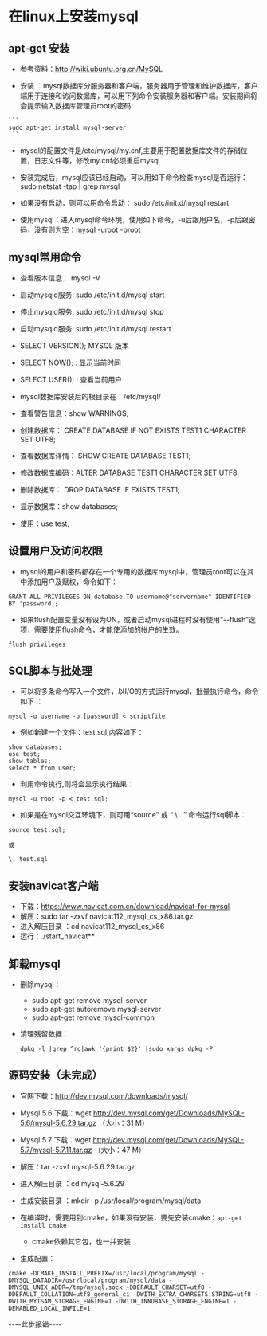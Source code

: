 # 在linux上安装mysql


## apt-get 安装

   - 参考资料：http://wiki.ubuntu.org.cn/MySQL

   - 安装 ：mysql数据库分服务器和客户端，服务器用于管理和维护数据库，客户端用于连接和访问数据库，可以用下列命令安装服务器和客户端。安装期间将会提示输入数据库管理员root的密码:
    
    ```
    sudo apt-get install mysql-server
    ```
   - mysql的配置文件是/etc/mysql/my.cnf,主要用于配置数据库文件的存储位置，日志文件等，修改my.cnf必须重启mysql

   - 安装完成后，mysql应该已经启动，可以用如下命令检查mysql是否运行：sudo netstat -tap | grep mysql

   - 如果没有启动，则可以用命令启动： sudo /etc/init.d/mysql restart

   - 使用mysql：进入mysql命令环境，使用如下命令，-u后跟用户名，-p后跟密码，没有则为空：mysql -uroot -proot

## mysql常用命令

   - 查看版本信息： mysql -V
   - 启动mysqld服务: sudo /etc/init.d/mysql start
   - 停止mysqld服务: sudo /etc/init.d/mysql stop
   - 启动mysqld服务: sudo /etc/init.d/mysql restart
   - SELECT VERSION(); MYSQL 版本
   - SELECT NOW(); : 显示当前时间
   - SELECT USER(); : 查看当前用户

   - mysql数据库安装后的根目录在：/etc/mysql/

   - 查看警告信息：show WARNINGS;
   - 创建数据库： CREATE DATABASE IF NOT EXISTS TEST1 CHARACTER SET UTF8;
   - 查看数据库详情： SHOW CREATE DATABASE TEST1;
   - 修改数据库编码：ALTER DATABASE TEST1 CHARACTER SET UTF8;
   - 删除数据库： DROP DATABASE IF EXISTS TEST1;
   - 显示数据库：show databases;
   - 使用：use test;

## 设置用户及访问权限

- mysql的用户和密码都存在一个专用的数据库mysql中，管理员root可以在其中添加用户及赋权，命令如下：

```
GRANT ALL PRIVILEGES ON database TO username@"servername" IDENTIFIED  BY 'password';
```

- 如果flush配置变量没有设为ON，或者启动mysql进程时没有使用“--flush”选项，需要使用flush命令，才能使添加的帐户的生效。

```
flush privileges
```

## SQL脚本与批处理
- 可以将多条命令写入一个文件，以I/O的方式运行mysql，批量执行命令，命令如下 ：

```
mysql -u username -p [password] < scriptfile
```

- 例如新建一个文件：test.sql,内容如下：

```
show databases;
use test;
show tables;
select * from user;
```

- 利用命令执行,则将会显示执行结果：

```
mysql -u root -p < test.sql;
```

- 如果是在mysql交互环境下，则可用“source” 或 “ \ . ” 命令运行sql脚本：

```
source test.sql;

或

\. test.sql
```

## 安装navicat客户端

   - 下载：https://www.navicat.com.cn/download/navicat-for-mysql
   - 解压：sudo tar -zxvf navicat112_mysql_cs_x86.tar.gz
   - 进入解压目录 ：cd navicat112_mysql_cs_x86
   - 运行：./start_navicat**

## 卸载mysql

- 删除mysql：

    - sudo apt-get remove mysql-server
    - sudo apt-get autoremove mysql-server
    - sudo apt-get remove mysql-common

- 清理残留数据：
    
    ```
    dpkg -l |grep ^rc|awk '{print $2}' |sudo xargs dpkg -P
    ```

## 源码安装（未完成）

   - 官网下载：http://dev.mysql.com/downloads/mysql/
   - Mysql 5.6 下载：wget http://dev.mysql.com/get/Downloads/MySQL-5.6/mysql-5.6.29.tar.gz （大小：31 M）

   - Mysql 5.7 下载：wget http://dev.mysql.com/get/Downloads/MySQL-5.7/mysql-5.7.11.tar.gz （大小：47 M）

   - 解压：tar -zxvf mysql-5.6.29.tar.gz
   - 进入解压目录 ：cd mysql-5.6.29
   - 生成安装目录 ：mkdir -p /usr/local/program/mysql/data
   - 在编译时，需要用到cmake，如果没有安装，要先安装cmake：`apt-get install cmake`
       - cmake依赖其它包，也一并安装

   - 生成配置：

 ```
 cmake -DCMAKE_INSTALL_PREFIX=/usr/local/program/mysql -DMYSQL_DATADIR=/usr/local/program/mysql/data -DMYSQL_UNIX_ADDR=/tmp/mysql.sock -DDEFAULT_CHARSET=utf8 -DDEFAULT_COLLATION=utf8_general_ci -DWITH_EXTRA_CHARSETS:STRING=utf8 -DWITH_MYISAM_STORAGE_ENGINE=1 -DWITH_INNOBASE_STORAGE_ENGINE=1 -DENABLED_LOCAL_INFILE=1
```
   
   ----此步报错----

